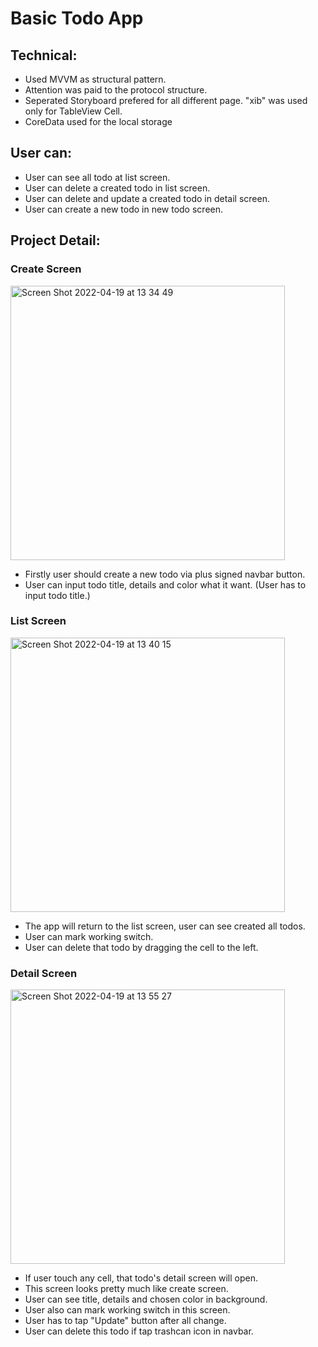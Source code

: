 # Basic Todo App

## Technical:

* Used MVVM as structural pattern.
* Attention was paid to the protocol structure.
* Seperated Storyboard prefered for all different page. "xib" was used only for TableView Cell.
* CoreData used for the local storage

## User can:

* User can see all todo at list screen.
* User can delete a created todo in list screen.
* User can delete and update a created todo in detail screen.
* User can create a new todo in new todo screen.

## Project Detail:

### Create Screen
<img width="439" alt="Screen Shot 2022-04-19 at 13 34 49" src="https://user-images.githubusercontent.com/53153396/163985728-4f3efd44-3c0f-4ce7-9917-07391ea57d81.png">

* Firstly user should create a new todo via plus signed navbar button.
* User can input todo title, details and color what it want. (User has to input todo title.)

### List Screen
<img width="439" alt="Screen Shot 2022-04-19 at 13 40 15" src="https://user-images.githubusercontent.com/53153396/163986616-178bcf4c-e82e-4159-b1bd-44484cfd1129.png">

* The app will return to the list screen, user can see created all todos.
* User can mark working switch.
* User can delete that todo by dragging the cell to the left.

### Detail Screen
<img width="439" alt="Screen Shot 2022-04-19 at 13 55 27" src="https://user-images.githubusercontent.com/53153396/163988948-a64ff634-6409-47c6-87ef-2e0c1a865fdc.png">

* If user touch any cell, that todo's detail screen will open.
* This screen looks pretty much like create screen.
* User can see title, details and chosen color in background.
* User also can mark working switch in this screen.
* User has to tap "Update" button after all change.
* User can delete this todo if tap trashcan icon in navbar.
